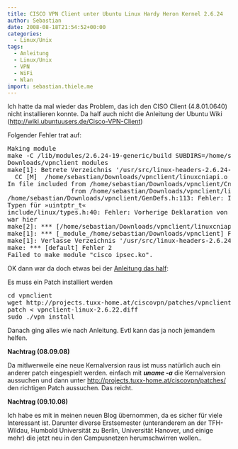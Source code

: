 ```yaml
---
title: CISCO VPN Client unter Ubuntu Linux Hardy Heron Kernel 2.6.24
author: Sebastian
date: 2008-08-18T21:54:52+00:00
categories:
  - Linux/Unix
tags:
  - Anleitung
  - Linux/Unix
  - VPN
  - WiFi
  - Wlan
import: sebastian.thiele.me
---
```

Ich hatte da mal wieder das Problem, das ich den CISO Client (4.8.01.0640) nicht installieren konnte. Da half auch nicht die Anleitung der Ubuntu Wiki (http://wiki.ubuntuusers.de/Cisco-VPN-Client)
  
Folgender Fehler trat auf:

<pre>Making module
make -C /lib/modules/2.6.24-19-generic/build SUBDIRS=/home/sebastian/
Downloads/vpnclient modules
make[1]: Betrete Verzeichnis '/usr/src/linux-headers-2.6.24-19-generic'
  CC [M]  /home/sebastian/Downloads/vpnclient/linuxcniapi.o
In file included from /home/sebastian/Downloads/vpnclient/Cniapi.h:15,
                 from /home/sebastian/Downloads/vpnclient/linuxcniapi.c:31:
/home/sebastian/Downloads/vpnclient/GenDefs.h:113: Fehler: In Konflikt stehende
Typen für »uintptr_t«
include/linux/types.h:40: Fehler: Vorherige Deklaration von »uintptr_t«
war hier
make[2]: *** [/home/sebastian/Downloads/vpnclient/linuxcniapi.o] Fehler 1
make[1]: *** [_module_/home/sebastian/Downloads/vpnclient] Fehler 2
make[1]: Verlasse Verzeichnis '/usr/src/linux-headers-2.6.24-19-generic'
make: *** [default] Fehler 2
Failed to make module "cisco_ipsec.ko".</pre>

OK dann war da doch etwas bei der [Anleitung das half][1]:
  
Es muss ein Patch installiert werden

<pre>cd vpnclient
wget http://projects.tuxx-home.at/ciscovpn/patches/vpnclient-linux-2.6.22.diff
patch &lt; vpnclient-linux-2.6.22.diff
sudo ./vpn_install</pre>

Danach ging alles wie nach Anleitung. Evtl kann das ja noch jemandem helfen.

**Nachtrag (08.09.08)**

Da mitlwerweile eine neue Kernalversion raus ist muss natürlich auch ein anderer patch eingespielt werden. einfach mit _**uname -a**_ die Kernalversion aussuchen und dann unter http://projects.tuxx-home.at/ciscovpn/patches/ den richtigen Patch aussuchen. Das reicht.

**Nachtrag (09.10.08)**

Ich habe es mit in meinen neuen Blog übernommen, da es sicher für viele Interessant ist. Darunter diverse Erstsemester (unteranderem an der TFH-Wildau, Humbold Universität zu Berlin, Universität Hanover, und einige mehr) die jetzt neu in den Campusnetzen herumschwirren wollen..

 [1]: http://wiki.ubuntuusers.de/Cisco-VPN-Client#Installation-unter-Ubuntu-Hardy-Heron
